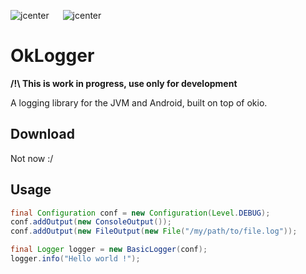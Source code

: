 ![jcenter](https://img.shields.io/badge/_jcenter_-_1.0-SNAPSHOT-6688ff.png?style=flat) &#x2003; ![jcenter](https://img.shields.io/badge/_Tests_-_7/7-green.png?style=flat)

# OkLogger #

**/!\ This is work in progress, use only for development**

A logging library for the JVM and Android, built on top of okio.

## Download ##

Not now :/

## Usage ##

```java
final Configuration conf = new Configuration(Level.DEBUG);
conf.addOutput(new ConsoleOutput());
conf.addOutput(new FileOutput(new File("/my/path/to/file.log"));

final Logger logger = new BasicLogger(conf);
logger.info("Hello world !");
```
